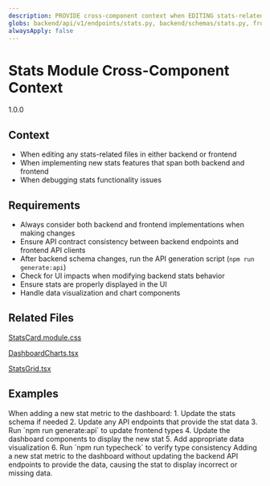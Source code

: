 ```yaml
---
description: PROVIDE cross-component context when EDITING stats-related files to ENSURE consistent implementation
globs: backend/api/v1/endpoints/stats.py, backend/schemas/stats.py, frontend/src/components/stats/*.tsx, frontend/src/components/dashboard/*.tsx
alwaysApply: false
---
```


# Stats Module Cross-Component Context

<version>1.0.0</version>

## Context
- When editing any stats-related files in either backend or frontend
- When implementing new stats features that span both backend and frontend
- When debugging stats functionality issues

## Requirements
- Always consider both backend and frontend implementations when making changes
- Ensure API contract consistency between backend endpoints and frontend API clients
- After backend schema changes, run the API generation script (`npm run generate:api`)
- Check for UI impacts when modifying backend stats behavior
- Ensure stats are properly displayed in the UI
- Handle data visualization and chart components

## Related Files

[StatsCard.module.css](mdc:frontend/src/components/stats/StatsCard.module.css)

[DashboardCharts.tsx](mdc:frontend/src/components/dashboard/DashboardCharts/DashboardCharts.tsx)

[StatsGrid.tsx](mdc:frontend/src/components/dashboard/StatsGrid/StatsGrid.tsx)

## Examples
<example>
When adding a new stat metric to the dashboard:
1. Update the stats schema if needed
2. Update any API endpoints that provide the stat data
3. Run `npm run generate:api` to update frontend types
4. Update the dashboard components to display the new stat
5. Add appropriate data visualization
6. Run `npm run typecheck` to verify type consistency
</example>

<example type="invalid">
Adding a new stat metric to the dashboard without updating the backend API endpoints to provide the data, causing the stat to display incorrect or missing data.
</example>

